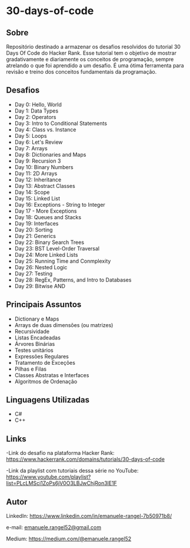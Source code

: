 # 30-days-of-code

## Sobre
Repositório destinado a armazenar os desafios resolvidos do tutorial 30 Days Of Code do Hacker Rank. 
Esse tutorial tem o objetivo de mostrar gradativamente e diariamente os conceitos de programação, sempre atrelando
o que foi aprendido a um desafio. É uma ótima ferramenta para revisão e treino dos conceitos fundamentais da programação.

## Desafios
- Day 0: Hello, World
- Day 1: Data Types
- Day 2: Operators
- Day 3: Intro to Conditional Statements
- Day 4: Class vs. Instance
- Day 5: Loops
- Day 6: Let's Review
- Day 7: Arrays
- Day 8: Dictionaries and Maps
- Day 9: Recursion 3
- Day 10: Binary Numbers
- Day 11: 2D Arrays
- Day 12: Inheritance
- Day 13: Abstract Classes
- Day 14: Scope
- Day 15: Linked List
- Day 16: Exceptions - String to Integer
- Day 17 - More Exceptions
- Day 18: Queues and Stacks
- Day 19: Interfaces
- Day 20: Sorting
- Day 21: Generics
- Day 22: Binary Search Trees
- Day 23: BST Level-Order Traversal
- Day 24: More Linked Lists
- Day 25: Running Time and Conmplexity
- Day 26: Nested Logic
- Day 27: Testing
- Day 28: RegEx, Patterns, and Intro to Databases
- Day 29: Bitwise AND

## Principais Assuntos
- Dictionary e Maps
- Arrays de duas dimensões (ou matrizes)
- Recursividade
- Listas Encadeadas 
- Árvores Binárias
- Testes unitários
- Expressões Regulares
- Tratamento de Exceções
- Pilhas e Filas
- Classes Abstratas e Interfaces
- Algoritmos de Ordenação

## Linguagens Utilizadas
- C#
- C++

## Links 
-Link do desafio na plataforma Hacker Rank: https://www.hackerrank.com/domains/tutorials/30-days-of-code

-Link da playlist com tutoriais dessa série no YouTube: https://www.youtube.com/playlist?list=PLcLMSci1ZoPs6jV0O3LBJwChjRon3lE1F

## Autor

LinkedIn: https://www.linkedin.com/in/emanuele-rangel-7b50971b8/

e-mail: emanuele.rangel52@gmail.com

Medium: https://medium.com/@emanuele.rangel52
